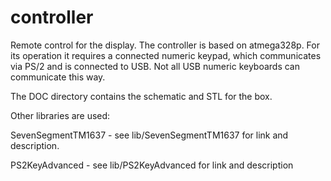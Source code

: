 # controller

Remote control for the display. The controller is based on atmega328p. For its operation it requires a connected numeric keypad, which communicates via PS/2 and is connected to USB. Not all USB numeric keyboards can communicate this way. 

The DOC directory contains the schematic and STL for the box. 

Other libraries are used:

SevenSegmentTM1637 - see lib/SevenSegmentTM1637 for link and description.

PS2KeyAdvanced - see lib/PS2KeyAdvanced for link and description

